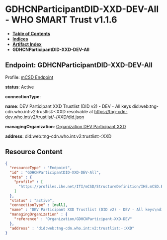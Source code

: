 # GDHCNParticipantDID-XXD-DEV-All - WHO SMART Trust v1.1.6

* [**Table of Contents**](toc.md)
* [**Indices**](indices.md)
* [**Artifact Index**](artifacts.md)
* **GDHCNParticipantDID-XXD-DEV-All**

## Endpoint: GDHCNParticipantDID-XXD-DEV-All

Profile: [mCSD Endpoint](https://profiles.ihe.net/ITI/mCSD/4.0.0/StructureDefinition-IHE.mCSD.Endpoint.html)

**status**: Active

**connectionType**: 

**name**: DEV Participant XXD Trustlist (DID v2) - DEV - All keys did:web:tng-cdn.who.int:v2:trustlist:-:XXD resolvable at https://tng-cdn-dev.who.int/v2/trustlist/-/XXD/did.json

**managingOrganization**: [Organization DEV Participant XXD](Organization-GDHCNParticipant-XXD-DEV.md)

**address**: did:web:tng-cdn.who.int:v2:trustlist:-:XXD



## Resource Content

```json
{
  "resourceType" : "Endpoint",
  "id" : "GDHCNParticipantDID-XXD-DEV-All",
  "meta" : {
    "profile" : [
      "https://profiles.ihe.net/ITI/mCSD/StructureDefinition/IHE.mCSD.Endpoint"
    ]
  },
  "status" : "active",
  "connectionType" : [null],
  "name" : "DEV Participant XXD Trustlist (DID v2) - DEV - All keys\ndid:web:tng-cdn.who.int:v2:trustlist:-:XXD\nresolvable at https://tng-cdn-dev.who.int/v2/trustlist/-/XXD/did.json",
  "managingOrganization" : {
    "reference" : "Organization/GDHCNParticipant-XXD-DEV"
  },
  "address" : "did:web:tng-cdn.who.int:v2:trustlist:-:XXD"
}

```
